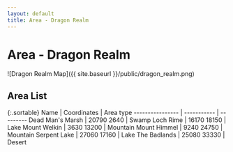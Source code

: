 ```yaml
---
layout: default
title: Area - Dragon Realm
---
```


# Area - Dragon Realm

![Dragon Realm Map]({{ site.baseurl }}/public/dragon_realm.png)

## Area List

{:.sortable}
Name             | Coordinates | Area type
---------------- | ----------- | ---------
Dead Man's Marsh | 20790 2640  | Swamp
Loch Rime        | 16170 18150 | Lake
Mount Welkin     | 3630 13200  | Mountain
Mount Himmel     | 9240 24750  | Mountain
Serpent Lake     | 27060 17160 | Lake
The Badlands     | 25080 33330 | Desert
